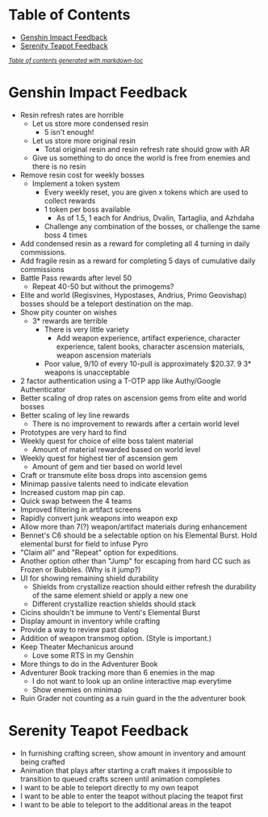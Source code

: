 # Table of Contents
- [Genshin Impact Feedback](#genshin-impact-feedback)
- [Serenity Teapot Feedback](#serenity-teapot-feedback)

<small><i><a href='http://ecotrust-canada.github.io/markdown-toc/'>Table of contents generated with markdown-toc</a></i></small>


# Genshin Impact Feedback

- Resin refresh rates are horrible
  - Let us store more condensed resin
    - 5 isn't enough!
  - Let us store more original resin
    - Total original resin and resin refresh rate should grow with AR
  - Give us something to do once the world is free from enemies and there is no resin
- Remove resin cost for weekly bosses
  - Implement a token system
    - Every weekly reset, you are given x tokens which are used to collect rewards
    - 1 token per boss available
      - As of 1.5, 1 each for Andrius, Dvalin, Tartaglia, and Azhdaha
    - Challenge any combination of the bosses, or challenge the same boss 4 times
- Add condensed resin as a reward for completing all 4 turning in daily commissions.
- Add fragile resin as a reward for completing 5 days of cumulative daily commissions
- Battle Pass rewards after level 50
  - Repeat 40-50 but without the primogems?
- Elite and world (Regisvines, Hypostases, Andrius, Primo Geovishap) bosses should be a teleport destination on the map.
- Show pity counter on wishes
  - 3* rewards are terrible
    - There is very little variety
      - Add weapon experience, artifact experience, character experience, talent books, character ascension materials, weapon ascension materials
    - Poor value, 9/10 of every 10-pull is approximately $20.37. 9 3* weapons is unacceptable
- 2 factor authentication using a T-OTP app like Authy/Google Authenticator
- Better scaling of drop rates on ascension gems from elite and world bosses
- Better scaling of ley line rewards
  - There is no improvement to rewards after a certain world level
- Prototypes are very hard to find
- Weekly quest for choice of elite boss talent material
  - Amount of material rewarded based on world level
- Weekly quest for highest tier of ascension gem
  - Amount of gem and tier based on world level
- Craft or transmute elite boss drops into ascension gems
- Minimap passive talents need to indicate elevation
- Increased custom map pin cap.
- Quick swap between the 4 teams
- Improved filtering in artifact screens
- Rapidly convert junk weapons into weapon exp
- Allow more than 7(?) weapon/artifact materials during enhancement
- Bennet's C6 should be a selectable option on his Elemental Burst. Hold elemental burst for field to infuse Pyro
- "Claim all" and "Repeat" option for expeditions.
- Another option other than "Jump" for escaping from hard CC such as Frozen or Bubbles. (Why is it jump?)
- UI for showing remaining shield durability
  - Shields from crystallize reaction should either refresh the durability of the same element shield or apply a new one
  - Different crystallize reaction shields should stack
- Cicins shouldn't be immune to Venti's Elemental Burst
- Display amount in inventory while crafting
- Provide a way to review past dialog
- Addition of weapon transmog option. (Style is important.)
- Keep Theater Mechanicus around
  - Love some RTS in my Genshin
- More things to do in the Adventurer Book
- Adventurer Book tracking more than 6 enemies in the map
  - I do not want to look up an online interactive map everytime
  - Show enemies on minimap
- Ruin Grader not counting as a ruin guard in the the adventurer book
# Serenity Teapot Feedback
- In furnishing crafting screen, show amount in inventory and amount being crafted
- Animation that plays after starting a craft makes it impossible to transition to queued crafts screen until animation completes
- I want to be able to teleport directly to my own teapot
- I want to be able to enter the teapot without placing the teapot first
- I want to be able to teleport to the additional areas in the teapot

